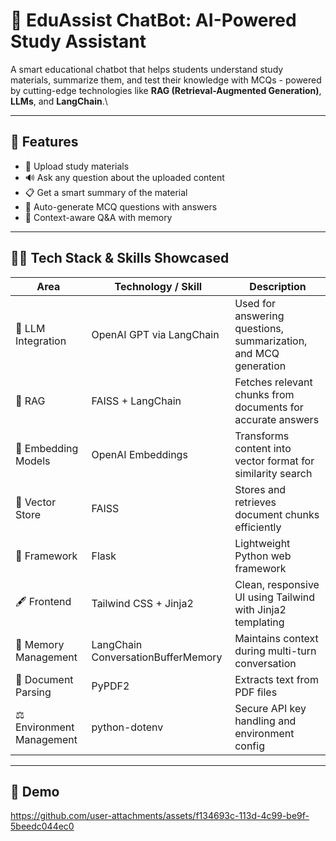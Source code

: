 # 🧠 EduAssist ChatBot: AI-Powered Study Assistant

A smart educational chatbot that helps students understand study materials, summarize them, and test their knowledge with MCQs - powered by cutting-edge technologies like **RAG (Retrieval-Augmented Generation)**, **LLMs**, and **LangChain**.\


---


## 🚀 Features

- 📅 Upload study materials
- 🔊 Ask any question about the uploaded content
- 📋 Get a smart summary of the material
- 📒 Auto-generate MCQ questions with answers
- 🔮 Context-aware Q&A with memory


---



## 👩‍💻 Tech Stack & Skills Showcased

| Area                       | Technology / Skill                 | Description                                                  |
|----------------------------|------------------------------------|--------------------------------------------------------------|
| 🧙️ LLM Integration         | OpenAI GPT via LangChain           | Used for answering questions, summarization, and MCQ generation |
| 🔹 RAG                     | FAISS + LangChain                  | Fetches relevant chunks from documents for accurate answers  |
| 🔹 Embedding Models        | OpenAI Embeddings                  | Transforms content into vector format for similarity search  |
| 📂 Vector Store            | FAISS                              | Stores and retrieves document chunks efficiently             |
| 🔧 Framework               | Flask                              | Lightweight Python web framework                             |
| 🖋️ Frontend                | Tailwind CSS + Jinja2              | Clean, responsive UI using Tailwind with Jinja2 templating   |
| 🔢 Memory Management       | LangChain ConversationBufferMemory | Maintains context during multi-turn conversation             |
| 📜 Document Parsing        | PyPDF2                             | Extracts text from PDF files                                 |
| ⚖️ Environment Management  | python-dotenv                      | Secure API key handling and environment config               |

---

## 📸 Demo


https://github.com/user-attachments/assets/f134693c-113d-4c99-be9f-5beedc044ec0
